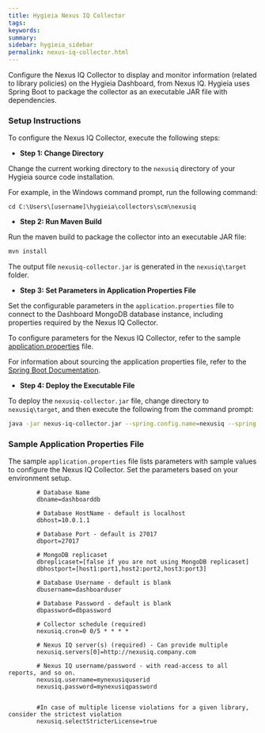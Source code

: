 ```yaml
---
title: Hygieia Nexus IQ Collector
tags:
keywords:
summary:
sidebar: hygieia_sidebar
permalink: nexus-iq-collector.html
---
```


Configure the Nexus IQ Collector to display and monitor information (related to library policies) on the Hygieia Dashboard, from Nexus IQ. Hygieia uses Spring Boot to package the collector as an executable JAR file with dependencies.

### Setup Instructions

To configure the Nexus IQ Collector, execute the following steps:

*   **Step 1: Change Directory**

Change the current working directory to the `nexusiq` directory of your Hygieia source code installation.

For example, in the Windows command prompt, run the following command:

```
cd C:\Users\[username]\hygieia\collectors\scm\nexusiq
```

*   **Step 2: Run Maven Build**

Run the maven build to package the collector into an executable JAR file:

```bash
mvn install
```

The output file `nexusiq-collector.jar` is generated in the `nexusiq\target` folder.

*   **Step 3: Set Parameters in Application Properties File**

Set the configurable parameters in the `application.properties` file to connect to the Dashboard MongoDB database instance, including properties required by the Nexus IQ Collector.

To configure parameters for the Nexus IQ Collector, refer to the sample [application.properties](#sample-application-properties-file) file.

For information about sourcing the application properties file, refer to the [Spring Boot Documentation](http://docs.spring.io/spring-boot/docs/current-SNAPSHOT/reference/htmlsingle/#boot-features-external-config-application-property-files).

*   **Step 4: Deploy the Executable File**

To deploy the `nexusiq-collector.jar` file, change directory to `nexusiq\target`, and then execute the following from the command prompt:

```bash
java -jar nexus-iq-collector.jar --spring.config.name=nexusiq --spring.config.location=[path to application.properties file]
```

### Sample Application Properties File

The sample `application.properties` file lists parameters with sample values to configure the Nexus IQ Collector. Set the parameters based on your environment setup.

```properties
		# Database Name
		dbname=dashboarddb

		# Database HostName - default is localhost
		dbhost=10.0.1.1

		# Database Port - default is 27017
		dbport=27017

		# MongoDB replicaset
		dbreplicaset=[false if you are not using MongoDB replicaset]
		dbhostport=[host1:port1,host2:port2,host3:port3]

		# Database Username - default is blank
		dbusername=dashboarduser

		# Database Password - default is blank
		dbpassword=dbpassword

		# Collector schedule (required)
		nexusiq.cron=0 0/5 * * * *

		# Nexus IQ server(s) (required) - Can provide multiple
		nexusiq.servers[0]=http://nexusiq.company.com

		# Nexus IQ username/password - with read-access to all reports, and so on.
		nexusiq.username=mynexusiquserid
		nexusiq.password=mynexusiqpassword


		#In case of multiple license violations for a given library, consider the strictest violation
		nexusiq.selectStricterLicense=true
```		
